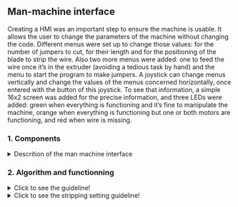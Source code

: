 ## **Man-machine interface**

Creating a HMI was an important step to ensure the machine is usable. It allows the user to change the parameters of the machine without changing the code. Different menus were set up to change those values: for the number of jumpers to cut, for their length and for the positioning of the blade to strip the wire. Also two more menus were added: one to feed the wire once it’s in the extruder (avoiding a tedious task by hand) and the menu to start the program to make jumpers. A joystick can change menus vertically and change the values of the menus concerned horizontally, once entered with the button of this joystick. To see that information, a simple 16x2 screen was added for the precise information, and three LEDs were added: green when everything is functioning and it’s fine to manipulate the machine, orange when everything is functioning but one or both motors are functioning, and red when wire is missing.

 ### **1. Components**
<details>
  <summary>Descrition of the man machine interface</summary>
 
 ![Man machine interface](https://github.com/BenoitGI/Jumper-Machine-/blob/main/Sources/Images/MMI%20organization.PNG)
 
 </details>
 
 ### **2. Algorithm and functionning**
<details>
  <summary>Click to see the guideline!</summary>
 
 ![Man machine interface guidelines](https://github.com/BenoitGI/Jumper-Machine-/blob/main/Sources/Images/Man-machine%20interface%20guidelines.png)
</details>

<details>
  <summary>Click to see the stripping setting guideline!</summary>
     
 When you enter the “set denude” menu, you will be able to set the blade to the position of stripping, where it is just cutting the sheath.
 
 The first step will be to ensure a small part of the wire is stepping out of the machine (it will be cut of when you run the program, so you don’t need to much wire because it’s waste).
 
 Then once you enter the menu, you can move the cam with the joystick in one way, the way it will cut during the program (you can turn back of course but it will be blocked at its original position to avoid to turn in way to strip and another way to cut during the program). The more you push the joystick on its side, the more the cam turns, to get close faster but position it more precisely. The screen is showing the number of steps the wire moved from the origin.
 
 Once you get the blades closer to the wire, move them until they can’t move anymore unless the cut the core of the wire. If you found the stripping position, you can press the joystick. You will leave the menu; the cam will turn back to its origin and the screen will show the position of stripping (in number of steps).
 
 It’s recommended to run the program with only one jumper at the time of the desired length to check it’s working, and repeat it once or twice. If it’s not working, change the position of stripping (bigger from the previous position if not cutting enough the sheath, smaller than the previous position if cutting too much and biting into the core).
 
 If it’s working well, you can run the program with the desired number of jumpers.

</details>
